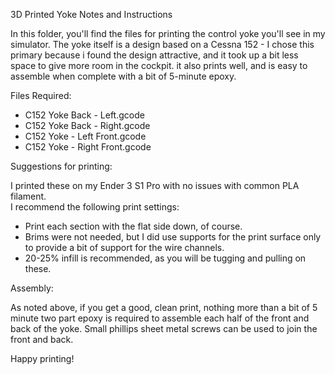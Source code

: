 3D Printed Yoke Notes and Instructions

In this folder, you'll find the files for printing the control yoke you'll see in my simulator.  The yoke itself
is a design based on a Cessna 152 - I chose this primary because i found the design attractive, and it took up
a bit less space to give more room in the cockpit.  it also prints well, and is easy to assemble when complete
with a bit of 5-minute epoxy.

Files Required:

- C152 Yoke Back - Left.gcode
- C152 Yoke Back - Right.gcode
- C152 Yoke - Left Front.gcode
- C152 Yoke - Right Front.gcode

Suggestions for printing:

I printed these on my Ender 3 S1 Pro with no issues with common PLA filament.  
I recommend the following print settings:

- Print each section with the flat side down, of course.
- Brims were not needed, but I did use supports for the print surface only to provide a bit of support for the wire channels.
- 20-25% infill is recommended, as you will be tugging and pulling on these.

Assembly:

As noted above, if you get a good, clean print, nothing more than a bit of 5 minute two part epoxy is required to assemble
each half of the front and back of the yoke.  Small phillips sheet metal screws can be used to join the front and back.

Happy printing!
